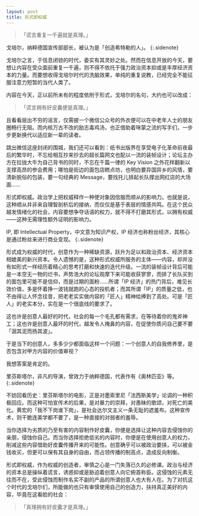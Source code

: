 ```yaml
---
layout: post
title: 形式即权威
---
```


> 「谎言重复一千遍就是真理。」

戈培尔，纳粹德国宣传部部长，被认为是「创造希特勒的人」。
{:.sidenote}

戈培尔之言，于信息闭锁的时代，委实有其灵妙之处。然而在信息开放的今天，要想让内容在受众面前重复一千遍，则不得不依托于强力政治资本抑或是丰厚经济资本的力量。而要想收得戈培尔时代的洗脑效果，单纯的重复说教，已经完全不能征服注意力短暂的当代人类了。

内容在今天，正以前所未有的程度依附于形式，戈培尔的名句，大约也可以改成：

> 「谎言拥有好皮囊便是真理。」

且看看层出不穷的谣言，仅需披一个微信公众号的外衣便可以在中老年人士的朋友圈畅行无阻。而内核万古不改的励志毒鸡汤，也正借助着咪蒙之流的写手们，一步步更新换代以适应新一辈的读者。

跳出微信这座封闭的围城，我们还可以看到：纸书出版界在享受电子化革命前夜最后的繁华时，不忘给相互抄来抄去的超长篇网文也配以一流的装帧设计；论坛主办方在拉拢大牛为自己背书的同时，不忘在千篇一律的 Key Vision 之外花样翻新以支撑高昂的参会费用；哪怕是街边的面包店糕点坊，也明白要异国异乡的风情，要清新脱俗的包装，要一句经典的 Message，要找托儿排起长队撑出网红店的大场面……

形式即权威。政治学上把权威释作一种使对象因信服而顺从的影响力。也就是说，这种顺从并非来自理智剖析后的接纳，而仅仅是基于表层的情感共鸣。在这个民众越发情绪化的社会，内容要想争夺话语的权力，就不得不打磨其形式，以拥有权威——这种无需理性额外证明的影响力。

IP, 即 Intellectual Property，中文意为知识产权，IP 经济也称粉丝经济，其核心是通过粉丝来进行商业变现。
{:.sidenote}

形式成为权威的时代，创意作为一种稀缺资源，跃升为足以和政治资本、经济资本相媲美的新兴资本。令人遗憾的是，这种形式权威所服务的主体——内容，却并没有如形式一样经历着精心的思考打磨和快速的迭代升级。一流的装帧设计背后可能是一本空无一物的烂书，声势浩大的论坛观摩下来可能收获寥寥，而排了长队买到的面包里可能不是信仰，而是过期的面粉……所谓「IP 经济」的热门背后，难见长效价值，多是怀着挣一波钱就跑的心态的投机者；而其所谓「IP」的质量之低，也不由得让人怀念往昔，把老老实实做内容的「匠人」精神给捧到了高处。可是「匠人」的老实本分，实在是一个很底线的要求了。

这也许是创意人最好的时代，社会的每一个毛孔都有需求，在等待着你的鬼斧神工；这也许是创意人最坏的时代，越发令人掩鼻的内容，在促使你质问自己要不要「淈其泥而扬其波」。

于是当下的创意人，多多少少都面临这样一个问题：一个创意人的自我修养里，是否包含对甲方内容的价值审视？

我想答案是肯定的。

里芬斯塔尔，非凡的导演，曾效力于纳粹德国，代表作有《奥林匹亚》等。
{:.sidenote}

不妨回看历史：里芬斯塔尔的电影，正是对墨索里尼「法西斯美学」论调的一种积极回应。而这种可怕宣传术的后果，是对暴力的崇拜，对愚昧的歌颂，对死亡的美化。黄宏的「我不下岗谁下岗」，是社会达尔文主义一条无耻的遮羞布。这种宣传术，则干脆连美学都不要了，是一种直接的对弱者的羞辱。

当你选择为劣质的乃至有害的内容制作好皮囊，你便是选择让这种内容去侵蚀你的亲朋，侵蚀你自己。而当你选择拒绝低劣的内容时，你便是在使用创意人的权力，削减这些内容借助好皮囊传播开来的可能性。创意确乎可以被政治要挟，可以被金钱收买，但更可以保有其自身的自由，而占领传播的制高点，造成反向制衡。

形式即权威，作为权威的创造者，审慎之心是一门失落已久的必修课。政治与经济的资本总是操纵着谎言，诱惑抑或是胁迫着创意人向它俯首称臣。这侵蚀的元素无往而不在，受此侵蚀而制作名实不副的产品的所谓创意人也大有人在。为了对抗这个时代的戈培尔们，所能做的也只有审慎使用自己的创造力，扶持真正美好的内容，毕竟在这看脸的社会：

> 「真理拥有好皮囊才是真理。」